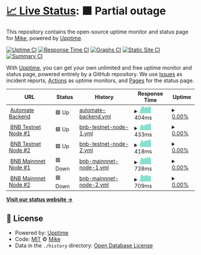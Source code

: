 # [📈 Live Status](https://ittikorns.github.io/automate-status): <!--live status--> **🟧 Partial outage**

This repository contains the open-source uptime monitor and status page for [Mike](https://ittikorns.github.io/automate-status), powered by [Upptime](https://github.com/upptime/upptime).

[![Uptime CI](https://github.com/ittikorns/automate-status/workflows/Uptime%20CI/badge.svg)](https://github.com/ittikorns/automate-status/actions?query=workflow%3A%22Uptime+CI%22)
[![Response Time CI](https://github.com/ittikorns/automate-status/workflows/Response%20Time%20CI/badge.svg)](https://github.com/ittikorns/automate-status/actions?query=workflow%3A%22Response+Time+CI%22)
[![Graphs CI](https://github.com/ittikorns/automate-status/workflows/Graphs%20CI/badge.svg)](https://github.com/ittikorns/automate-status/actions?query=workflow%3A%22Graphs+CI%22)
[![Static Site CI](https://github.com/ittikorns/automate-status/workflows/Static%20Site%20CI/badge.svg)](https://github.com/ittikorns/automate-status/actions?query=workflow%3A%22Static+Site+CI%22)
[![Summary CI](https://github.com/ittikorns/automate-status/workflows/Summary%20CI/badge.svg)](https://github.com/ittikorns/automate-status/actions?query=workflow%3A%22Summary+CI%22)

With [Upptime](https://upptime.js.org), you can get your own unlimited and free uptime monitor and status page, powered entirely by a GitHub repository. We use [Issues](https://github.com/ittikorns/automate-status/issues) as incident reports, [Actions](https://github.com/ittikorns/automate-status/actions) as uptime monitors, and [Pages](https://ittikorns.github.io/automate-status) for the status page.

<!--start: status pages-->
<!-- This summary is generated by Upptime (https://github.com/upptime/upptime) -->
<!-- Do not edit this manually, your changes will be overwritten -->
<!-- prettier-ignore -->
| URL | Status | History | Response Time | Uptime |
| --- | ------ | ------- | ------------- | ------ |
| <img alt="" src="https://icons.duckduckgo.com/ip3/keeper.dev.staking.ankr.com.ico" height="13"> [Automate Backend](https://keeper.dev.staking.ankr.com/v1/health) | 🟩 Up | [automate-backend.yml](https://github.com/ittikorns/automate-status/commits/HEAD/history/automate-backend.yml) | <details><summary><img alt="Response time graph" src="./graphs/automate-backend/response-time-week.png" height="20"> 404ms</summary><br><a href="https://ittikorns.github.io/automate-status/history/automate-backend"><img alt="Response time 522" src="https://img.shields.io/endpoint?url=https%3A%2F%2Fraw.githubusercontent.com%2Fittikorns%2Fautomate-status%2FHEAD%2Fapi%2Fautomate-backend%2Fresponse-time.json"></a><br><a href="https://ittikorns.github.io/automate-status/history/automate-backend"><img alt="24-hour response time 429" src="https://img.shields.io/endpoint?url=https%3A%2F%2Fraw.githubusercontent.com%2Fittikorns%2Fautomate-status%2FHEAD%2Fapi%2Fautomate-backend%2Fresponse-time-day.json"></a><br><a href="https://ittikorns.github.io/automate-status/history/automate-backend"><img alt="7-day response time 404" src="https://img.shields.io/endpoint?url=https%3A%2F%2Fraw.githubusercontent.com%2Fittikorns%2Fautomate-status%2FHEAD%2Fapi%2Fautomate-backend%2Fresponse-time-week.json"></a><br><a href="https://ittikorns.github.io/automate-status/history/automate-backend"><img alt="30-day response time 414" src="https://img.shields.io/endpoint?url=https%3A%2F%2Fraw.githubusercontent.com%2Fittikorns%2Fautomate-status%2FHEAD%2Fapi%2Fautomate-backend%2Fresponse-time-month.json"></a><br><a href="https://ittikorns.github.io/automate-status/history/automate-backend"><img alt="1-year response time 522" src="https://img.shields.io/endpoint?url=https%3A%2F%2Fraw.githubusercontent.com%2Fittikorns%2Fautomate-status%2FHEAD%2Fapi%2Fautomate-backend%2Fresponse-time-year.json"></a></details> | <details><summary><a href="https://ittikorns.github.io/automate-status/history/automate-backend">0.00%</a></summary><a href="https://ittikorns.github.io/automate-status/history/automate-backend"><img alt="All-time uptime 22.12%" src="https://img.shields.io/endpoint?url=https%3A%2F%2Fraw.githubusercontent.com%2Fittikorns%2Fautomate-status%2FHEAD%2Fapi%2Fautomate-backend%2Fuptime.json"></a><br><a href="https://ittikorns.github.io/automate-status/history/automate-backend"><img alt="24-hour uptime 0.00%" src="https://img.shields.io/endpoint?url=https%3A%2F%2Fraw.githubusercontent.com%2Fittikorns%2Fautomate-status%2FHEAD%2Fapi%2Fautomate-backend%2Fuptime-day.json"></a><br><a href="https://ittikorns.github.io/automate-status/history/automate-backend"><img alt="7-day uptime 0.00%" src="https://img.shields.io/endpoint?url=https%3A%2F%2Fraw.githubusercontent.com%2Fittikorns%2Fautomate-status%2FHEAD%2Fapi%2Fautomate-backend%2Fuptime-week.json"></a><br><a href="https://ittikorns.github.io/automate-status/history/automate-backend"><img alt="30-day uptime 7.96%" src="https://img.shields.io/endpoint?url=https%3A%2F%2Fraw.githubusercontent.com%2Fittikorns%2Fautomate-status%2FHEAD%2Fapi%2Fautomate-backend%2Fuptime-month.json"></a><br><a href="https://ittikorns.github.io/automate-status/history/automate-backend"><img alt="1-year uptime 22.12%" src="https://img.shields.io/endpoint?url=https%3A%2F%2Fraw.githubusercontent.com%2Fittikorns%2Fautomate-status%2FHEAD%2Fapi%2Fautomate-backend%2Fuptime-year.json"></a></details>
| <img alt="" src="https://icons.duckduckgo.com/ip3/keepernode-1.dev.staking.ankr.com.ico" height="13"> [BNB Testnet Node #1](https://keepernode-1.dev.staking.ankr.com/health) | 🟩 Up | [bnb-testnet-node-1.yml](https://github.com/ittikorns/automate-status/commits/HEAD/history/bnb-testnet-node-1.yml) | <details><summary><img alt="Response time graph" src="./graphs/bnb-testnet-node-1/response-time-week.png" height="20"> 433ms</summary><br><a href="https://ittikorns.github.io/automate-status/history/bnb-testnet-node-1"><img alt="Response time 417" src="https://img.shields.io/endpoint?url=https%3A%2F%2Fraw.githubusercontent.com%2Fittikorns%2Fautomate-status%2FHEAD%2Fapi%2Fbnb-testnet-node-1%2Fresponse-time.json"></a><br><a href="https://ittikorns.github.io/automate-status/history/bnb-testnet-node-1"><img alt="24-hour response time 489" src="https://img.shields.io/endpoint?url=https%3A%2F%2Fraw.githubusercontent.com%2Fittikorns%2Fautomate-status%2FHEAD%2Fapi%2Fbnb-testnet-node-1%2Fresponse-time-day.json"></a><br><a href="https://ittikorns.github.io/automate-status/history/bnb-testnet-node-1"><img alt="7-day response time 433" src="https://img.shields.io/endpoint?url=https%3A%2F%2Fraw.githubusercontent.com%2Fittikorns%2Fautomate-status%2FHEAD%2Fapi%2Fbnb-testnet-node-1%2Fresponse-time-week.json"></a><br><a href="https://ittikorns.github.io/automate-status/history/bnb-testnet-node-1"><img alt="30-day response time 423" src="https://img.shields.io/endpoint?url=https%3A%2F%2Fraw.githubusercontent.com%2Fittikorns%2Fautomate-status%2FHEAD%2Fapi%2Fbnb-testnet-node-1%2Fresponse-time-month.json"></a><br><a href="https://ittikorns.github.io/automate-status/history/bnb-testnet-node-1"><img alt="1-year response time 417" src="https://img.shields.io/endpoint?url=https%3A%2F%2Fraw.githubusercontent.com%2Fittikorns%2Fautomate-status%2FHEAD%2Fapi%2Fbnb-testnet-node-1%2Fresponse-time-year.json"></a></details> | <details><summary><a href="https://ittikorns.github.io/automate-status/history/bnb-testnet-node-1">0.00%</a></summary><a href="https://ittikorns.github.io/automate-status/history/bnb-testnet-node-1"><img alt="All-time uptime 17.47%" src="https://img.shields.io/endpoint?url=https%3A%2F%2Fraw.githubusercontent.com%2Fittikorns%2Fautomate-status%2FHEAD%2Fapi%2Fbnb-testnet-node-1%2Fuptime.json"></a><br><a href="https://ittikorns.github.io/automate-status/history/bnb-testnet-node-1"><img alt="24-hour uptime 0.00%" src="https://img.shields.io/endpoint?url=https%3A%2F%2Fraw.githubusercontent.com%2Fittikorns%2Fautomate-status%2FHEAD%2Fapi%2Fbnb-testnet-node-1%2Fuptime-day.json"></a><br><a href="https://ittikorns.github.io/automate-status/history/bnb-testnet-node-1"><img alt="7-day uptime 0.00%" src="https://img.shields.io/endpoint?url=https%3A%2F%2Fraw.githubusercontent.com%2Fittikorns%2Fautomate-status%2FHEAD%2Fapi%2Fbnb-testnet-node-1%2Fuptime-week.json"></a><br><a href="https://ittikorns.github.io/automate-status/history/bnb-testnet-node-1"><img alt="30-day uptime 7.96%" src="https://img.shields.io/endpoint?url=https%3A%2F%2Fraw.githubusercontent.com%2Fittikorns%2Fautomate-status%2FHEAD%2Fapi%2Fbnb-testnet-node-1%2Fuptime-month.json"></a><br><a href="https://ittikorns.github.io/automate-status/history/bnb-testnet-node-1"><img alt="1-year uptime 17.47%" src="https://img.shields.io/endpoint?url=https%3A%2F%2Fraw.githubusercontent.com%2Fittikorns%2Fautomate-status%2FHEAD%2Fapi%2Fbnb-testnet-node-1%2Fuptime-year.json"></a></details>
| <img alt="" src="https://icons.duckduckgo.com/ip3/keepernode-2.dev.staking.ankr.com.ico" height="13"> [BNB Testnet Node #2](https://keepernode-2.dev.staking.ankr.com/health) | 🟩 Up | [bnb-testnet-node-2.yml](https://github.com/ittikorns/automate-status/commits/HEAD/history/bnb-testnet-node-2.yml) | <details><summary><img alt="Response time graph" src="./graphs/bnb-testnet-node-2/response-time-week.png" height="20"> 418ms</summary><br><a href="https://ittikorns.github.io/automate-status/history/bnb-testnet-node-2"><img alt="Response time 413" src="https://img.shields.io/endpoint?url=https%3A%2F%2Fraw.githubusercontent.com%2Fittikorns%2Fautomate-status%2FHEAD%2Fapi%2Fbnb-testnet-node-2%2Fresponse-time.json"></a><br><a href="https://ittikorns.github.io/automate-status/history/bnb-testnet-node-2"><img alt="24-hour response time 462" src="https://img.shields.io/endpoint?url=https%3A%2F%2Fraw.githubusercontent.com%2Fittikorns%2Fautomate-status%2FHEAD%2Fapi%2Fbnb-testnet-node-2%2Fresponse-time-day.json"></a><br><a href="https://ittikorns.github.io/automate-status/history/bnb-testnet-node-2"><img alt="7-day response time 418" src="https://img.shields.io/endpoint?url=https%3A%2F%2Fraw.githubusercontent.com%2Fittikorns%2Fautomate-status%2FHEAD%2Fapi%2Fbnb-testnet-node-2%2Fresponse-time-week.json"></a><br><a href="https://ittikorns.github.io/automate-status/history/bnb-testnet-node-2"><img alt="30-day response time 413" src="https://img.shields.io/endpoint?url=https%3A%2F%2Fraw.githubusercontent.com%2Fittikorns%2Fautomate-status%2FHEAD%2Fapi%2Fbnb-testnet-node-2%2Fresponse-time-month.json"></a><br><a href="https://ittikorns.github.io/automate-status/history/bnb-testnet-node-2"><img alt="1-year response time 413" src="https://img.shields.io/endpoint?url=https%3A%2F%2Fraw.githubusercontent.com%2Fittikorns%2Fautomate-status%2FHEAD%2Fapi%2Fbnb-testnet-node-2%2Fresponse-time-year.json"></a></details> | <details><summary><a href="https://ittikorns.github.io/automate-status/history/bnb-testnet-node-2">0.00%</a></summary><a href="https://ittikorns.github.io/automate-status/history/bnb-testnet-node-2"><img alt="All-time uptime 16.27%" src="https://img.shields.io/endpoint?url=https%3A%2F%2Fraw.githubusercontent.com%2Fittikorns%2Fautomate-status%2FHEAD%2Fapi%2Fbnb-testnet-node-2%2Fuptime.json"></a><br><a href="https://ittikorns.github.io/automate-status/history/bnb-testnet-node-2"><img alt="24-hour uptime 0.00%" src="https://img.shields.io/endpoint?url=https%3A%2F%2Fraw.githubusercontent.com%2Fittikorns%2Fautomate-status%2FHEAD%2Fapi%2Fbnb-testnet-node-2%2Fuptime-day.json"></a><br><a href="https://ittikorns.github.io/automate-status/history/bnb-testnet-node-2"><img alt="7-day uptime 0.00%" src="https://img.shields.io/endpoint?url=https%3A%2F%2Fraw.githubusercontent.com%2Fittikorns%2Fautomate-status%2FHEAD%2Fapi%2Fbnb-testnet-node-2%2Fuptime-week.json"></a><br><a href="https://ittikorns.github.io/automate-status/history/bnb-testnet-node-2"><img alt="30-day uptime 7.96%" src="https://img.shields.io/endpoint?url=https%3A%2F%2Fraw.githubusercontent.com%2Fittikorns%2Fautomate-status%2FHEAD%2Fapi%2Fbnb-testnet-node-2%2Fuptime-month.json"></a><br><a href="https://ittikorns.github.io/automate-status/history/bnb-testnet-node-2"><img alt="1-year uptime 16.27%" src="https://img.shields.io/endpoint?url=https%3A%2F%2Fraw.githubusercontent.com%2Fittikorns%2Fautomate-status%2FHEAD%2Fapi%2Fbnb-testnet-node-2%2Fuptime-year.json"></a></details>
| <img alt="" src="https://icons.duckduckgo.com/ip3/keepernode-1.prod.staking.ankr.com.ico" height="13"> [BNB Mainnnet Node #1](https://keepernode-1.prod.staking.ankr.com/health) | 🟥 Down | [bnb-mainnnet-node-1.yml](https://github.com/ittikorns/automate-status/commits/HEAD/history/bnb-mainnnet-node-1.yml) | <details><summary><img alt="Response time graph" src="./graphs/bnb-mainnnet-node-1/response-time-week.png" height="20"> 738ms</summary><br><a href="https://ittikorns.github.io/automate-status/history/bnb-mainnnet-node-1"><img alt="Response time 686" src="https://img.shields.io/endpoint?url=https%3A%2F%2Fraw.githubusercontent.com%2Fittikorns%2Fautomate-status%2FHEAD%2Fapi%2Fbnb-mainnnet-node-1%2Fresponse-time.json"></a><br><a href="https://ittikorns.github.io/automate-status/history/bnb-mainnnet-node-1"><img alt="24-hour response time 700" src="https://img.shields.io/endpoint?url=https%3A%2F%2Fraw.githubusercontent.com%2Fittikorns%2Fautomate-status%2FHEAD%2Fapi%2Fbnb-mainnnet-node-1%2Fresponse-time-day.json"></a><br><a href="https://ittikorns.github.io/automate-status/history/bnb-mainnnet-node-1"><img alt="7-day response time 738" src="https://img.shields.io/endpoint?url=https%3A%2F%2Fraw.githubusercontent.com%2Fittikorns%2Fautomate-status%2FHEAD%2Fapi%2Fbnb-mainnnet-node-1%2Fresponse-time-week.json"></a><br><a href="https://ittikorns.github.io/automate-status/history/bnb-mainnnet-node-1"><img alt="30-day response time 691" src="https://img.shields.io/endpoint?url=https%3A%2F%2Fraw.githubusercontent.com%2Fittikorns%2Fautomate-status%2FHEAD%2Fapi%2Fbnb-mainnnet-node-1%2Fresponse-time-month.json"></a><br><a href="https://ittikorns.github.io/automate-status/history/bnb-mainnnet-node-1"><img alt="1-year response time 686" src="https://img.shields.io/endpoint?url=https%3A%2F%2Fraw.githubusercontent.com%2Fittikorns%2Fautomate-status%2FHEAD%2Fapi%2Fbnb-mainnnet-node-1%2Fresponse-time-year.json"></a></details> | <details><summary><a href="https://ittikorns.github.io/automate-status/history/bnb-mainnnet-node-1">0.00%</a></summary><a href="https://ittikorns.github.io/automate-status/history/bnb-mainnnet-node-1"><img alt="All-time uptime 17.22%" src="https://img.shields.io/endpoint?url=https%3A%2F%2Fraw.githubusercontent.com%2Fittikorns%2Fautomate-status%2FHEAD%2Fapi%2Fbnb-mainnnet-node-1%2Fuptime.json"></a><br><a href="https://ittikorns.github.io/automate-status/history/bnb-mainnnet-node-1"><img alt="24-hour uptime 0.00%" src="https://img.shields.io/endpoint?url=https%3A%2F%2Fraw.githubusercontent.com%2Fittikorns%2Fautomate-status%2FHEAD%2Fapi%2Fbnb-mainnnet-node-1%2Fuptime-day.json"></a><br><a href="https://ittikorns.github.io/automate-status/history/bnb-mainnnet-node-1"><img alt="7-day uptime 0.00%" src="https://img.shields.io/endpoint?url=https%3A%2F%2Fraw.githubusercontent.com%2Fittikorns%2Fautomate-status%2FHEAD%2Fapi%2Fbnb-mainnnet-node-1%2Fuptime-week.json"></a><br><a href="https://ittikorns.github.io/automate-status/history/bnb-mainnnet-node-1"><img alt="30-day uptime 7.96%" src="https://img.shields.io/endpoint?url=https%3A%2F%2Fraw.githubusercontent.com%2Fittikorns%2Fautomate-status%2FHEAD%2Fapi%2Fbnb-mainnnet-node-1%2Fuptime-month.json"></a><br><a href="https://ittikorns.github.io/automate-status/history/bnb-mainnnet-node-1"><img alt="1-year uptime 17.22%" src="https://img.shields.io/endpoint?url=https%3A%2F%2Fraw.githubusercontent.com%2Fittikorns%2Fautomate-status%2FHEAD%2Fapi%2Fbnb-mainnnet-node-1%2Fuptime-year.json"></a></details>
| <img alt="" src="https://icons.duckduckgo.com/ip3/keepernode-2.prod.staking.ankr.com.ico" height="13"> [BNB Mainnnet Node #2](https://keepernode-2.prod.staking.ankr.com/health) | 🟥 Down | [bnb-mainnnet-node-2.yml](https://github.com/ittikorns/automate-status/commits/HEAD/history/bnb-mainnnet-node-2.yml) | <details><summary><img alt="Response time graph" src="./graphs/bnb-mainnnet-node-2/response-time-week.png" height="20"> 709ms</summary><br><a href="https://ittikorns.github.io/automate-status/history/bnb-mainnnet-node-2"><img alt="Response time 705" src="https://img.shields.io/endpoint?url=https%3A%2F%2Fraw.githubusercontent.com%2Fittikorns%2Fautomate-status%2FHEAD%2Fapi%2Fbnb-mainnnet-node-2%2Fresponse-time.json"></a><br><a href="https://ittikorns.github.io/automate-status/history/bnb-mainnnet-node-2"><img alt="24-hour response time 705" src="https://img.shields.io/endpoint?url=https%3A%2F%2Fraw.githubusercontent.com%2Fittikorns%2Fautomate-status%2FHEAD%2Fapi%2Fbnb-mainnnet-node-2%2Fresponse-time-day.json"></a><br><a href="https://ittikorns.github.io/automate-status/history/bnb-mainnnet-node-2"><img alt="7-day response time 709" src="https://img.shields.io/endpoint?url=https%3A%2F%2Fraw.githubusercontent.com%2Fittikorns%2Fautomate-status%2FHEAD%2Fapi%2Fbnb-mainnnet-node-2%2Fresponse-time-week.json"></a><br><a href="https://ittikorns.github.io/automate-status/history/bnb-mainnnet-node-2"><img alt="30-day response time 703" src="https://img.shields.io/endpoint?url=https%3A%2F%2Fraw.githubusercontent.com%2Fittikorns%2Fautomate-status%2FHEAD%2Fapi%2Fbnb-mainnnet-node-2%2Fresponse-time-month.json"></a><br><a href="https://ittikorns.github.io/automate-status/history/bnb-mainnnet-node-2"><img alt="1-year response time 705" src="https://img.shields.io/endpoint?url=https%3A%2F%2Fraw.githubusercontent.com%2Fittikorns%2Fautomate-status%2FHEAD%2Fapi%2Fbnb-mainnnet-node-2%2Fresponse-time-year.json"></a></details> | <details><summary><a href="https://ittikorns.github.io/automate-status/history/bnb-mainnnet-node-2">0.00%</a></summary><a href="https://ittikorns.github.io/automate-status/history/bnb-mainnnet-node-2"><img alt="All-time uptime 79.01%" src="https://img.shields.io/endpoint?url=https%3A%2F%2Fraw.githubusercontent.com%2Fittikorns%2Fautomate-status%2FHEAD%2Fapi%2Fbnb-mainnnet-node-2%2Fuptime.json"></a><br><a href="https://ittikorns.github.io/automate-status/history/bnb-mainnnet-node-2"><img alt="24-hour uptime 0.00%" src="https://img.shields.io/endpoint?url=https%3A%2F%2Fraw.githubusercontent.com%2Fittikorns%2Fautomate-status%2FHEAD%2Fapi%2Fbnb-mainnnet-node-2%2Fuptime-day.json"></a><br><a href="https://ittikorns.github.io/automate-status/history/bnb-mainnnet-node-2"><img alt="7-day uptime 0.00%" src="https://img.shields.io/endpoint?url=https%3A%2F%2Fraw.githubusercontent.com%2Fittikorns%2Fautomate-status%2FHEAD%2Fapi%2Fbnb-mainnnet-node-2%2Fuptime-week.json"></a><br><a href="https://ittikorns.github.io/automate-status/history/bnb-mainnnet-node-2"><img alt="30-day uptime 68.76%" src="https://img.shields.io/endpoint?url=https%3A%2F%2Fraw.githubusercontent.com%2Fittikorns%2Fautomate-status%2FHEAD%2Fapi%2Fbnb-mainnnet-node-2%2Fuptime-month.json"></a><br><a href="https://ittikorns.github.io/automate-status/history/bnb-mainnnet-node-2"><img alt="1-year uptime 79.01%" src="https://img.shields.io/endpoint?url=https%3A%2F%2Fraw.githubusercontent.com%2Fittikorns%2Fautomate-status%2FHEAD%2Fapi%2Fbnb-mainnnet-node-2%2Fuptime-year.json"></a></details>

<!--end: status pages-->

[**Visit our status website →**](https://ittikorns.github.io/automate-status)

## 📄 License

- Powered by: [Upptime](https://github.com/upptime/upptime)
- Code: [MIT](./LICENSE) © [Mike](https://ittikorns.github.io/automate-status)
- Data in the `./history` directory: [Open Database License](https://opendatacommons.org/licenses/odbl/1-0/)
